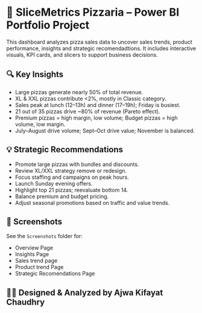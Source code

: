 # 🍕 SliceMetrics Pizzaria – Power BI Portfolio Project

This dashboard analyzes pizza sales data to uncover sales trends, product performance, insights and strategic recomendadtions. It includes interactive visuals, KPI cards, and slicers to support business decisions.

## 🔍 Key Insights

- Large pizzas generate nearly 50% of total revenue.
- XL & XXL pizzas contribute <2%, mostly in Classic category.
- Sales peak at lunch (12–13h) and dinner (17–19h); Friday is busiest.
- 21 out of 35 pizzas drive ~80% of revenue (Pareto effect).
- Premium pizzas = high margin, low volume; Budget pizzas = high volume, low margin.
- July–August drive volume; Sept–Oct drive value; November is balanced.

## 💡 Strategic Recommendations

- Promote large pizzas with bundles and discounts.
- Review XL/XXL strategy remove or redesign.
- Focus staffing and campaigns on peak hours.
- Launch Sunday evening offers.
- Highlight top 21 pizzas; reevaluate bottom 14.
- Balance premium and budget pricing.
- Adjust seasonal promotions based on traffic and value trends.

## 📸 Screenshots

See the `Screenshots` folder for:
- Overview Page  
- Insights Page  
- Sales trend page
- Product trend Page  
- Strategic Recomendations Page 

## 👩‍💻 Designed & Analyzed by Ajwa Kifayat Chaudhry 



